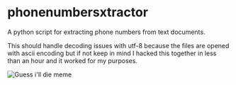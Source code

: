 # phonenumbersxtractor

A python script for extracting phone numbers from text documents.

This should handle decoding issues with utf-8 because the files are opened with ascii encoding
but if not keep in mind I hacked this together in less than an hour and it worked for my purposes.

![Guess i'll die meme](http://i0.kym-cdn.com/photos/images/original/001/231/999/ba5.jpg)
